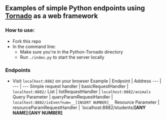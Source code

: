 ## Examples of simple Python endpoints using [Tornado](https://www.tornadoweb.org/en/stable/) as a web framework

### How to use:
- Fork this repo
- In the command line:
  - Make sure you're in the Python-Tornado directory
  - Run `./index.py` to start the server locally

### Endpoints
- Visit `localhost:8882` on your browser
Example | Endpoint | Address 
--- | --- | ---
Simple request handler | basicRequestHandler | `localhost:8882/`
List | listRequestHandler | `localhost:8882/animals`
Query Parameter | queryParamRequestHandler | `localhost:8882/isEven?num=__[INSERT NUMBER]__`
Resource Parameter | resourceParamRequestHandler | `localhost:8882/students/__[ANY NAME]__/__[ANY NUMBER]__

